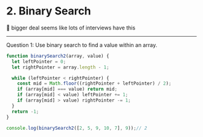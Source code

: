 # 2. Binary Search
🤩 bigger deal seems like lots of interviews have this

---
Question 1: Use binary search to find a value within an array.

``` javascript
function binarySearch2(array, value) {
  let leftPointer = 0;
  let rightPointer = array.length - 1;

  while (leftPointer < rightPointer) {
    const mid = Math.floor((rightPointer + leftPointer) / 2);
    if (array[mid] === value) return mid;
    if (array[mid] < value) leftPointer += 1;
    if (array[mid] > value) rightPointer -= 1;
  }
  return -1;
}

console.log(binarySearch2([2, 5, 9, 10, 7], 9));// 2
``` 